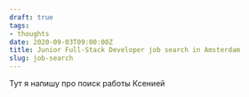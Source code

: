 ```yaml
---
draft: true
tags:
- thoughts
date: 2020-09-03T09:00:00Z
title: Junior Full-Stack Developer job search in Amsterdam
slug: job-search
---
```


Тут я напишу про поиск работы Ксенией
